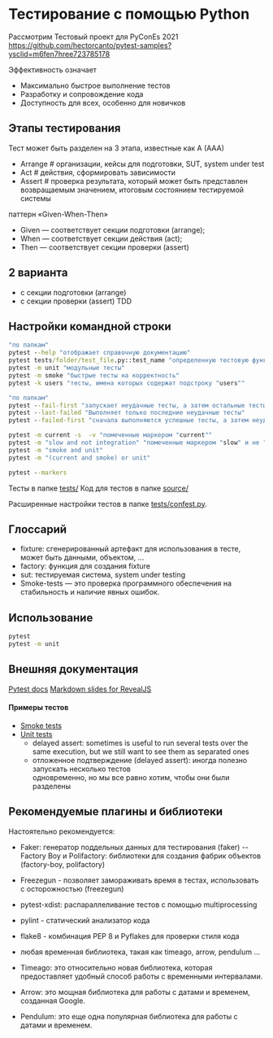 # Тестирование с помощью Python

Рассмотрим Тестовый проект для PyConEs 2021 
https://github.com/hectorcanto/pytest-samples?ysclid=m6fen7hree723785178 

Эффективность означает
* Максимально быстрое выполнение тестов
* Разработку и сопровождение кода
* Доступность для всех, особенно для новичков

## Этапы тестирования
Тест может быть разделен на 3 этапа, известные как A (AAA)
* Arrange # организации, кейсы для подготовки, SUT, system under test
* Act # действия, сформировать зависимости
* Assert # проверка результата, который может быть представлен возвращаемым значением, итоговым состоянием тестируемой системы

паттерн «Given-When-Then»
* Given — соответствует секции подготовки (arrange);
* When — соответствует секции действия (act);
* Then — соответствует секции проверки (assert)

## 2 варианта
* с секции подготовки (arrange)
* с секции проверки (assert) TDD

## Настройки командной строки
```cmd
"по папкам"
pytest --help "отображает справочную документацию"
pytest tests/folder/test_file.py::test_name "определенную тестовую функцию в файле"
pytest -m unit "модульные тесты"
pytest -m smoke "быстрые тесты на корректность"
pytest -k users "тесты, имена которых содержат подстроку "users""

"по папкам"
pytest --fail-first "запускает неудачные тесты, а затем остальные тесты"
pytest --last-failed "Выполняет только последние неудачные тесты"
pytest --failed-first "сначала выполняются успешные тесты, а затем неудачные"

pytest -m current -s  -v "помеченные маркером "current""
pytest -m "slow and not integration" "помеченные маркером "slow" и не "integration""
pytest -m "smoke and unit" 
pytest -m "(current and smoke) or unit" 

pytest --markers
````

Тесты в папке [tests/](tests/)
Код для тестов в папке [source/](source/)

Расширенные настройки тестов в папке [tests/confest.py](tests/conftest.py).

## Глоссарий

- fixture: сгенерированный артефакт для использования в тесте, может быть данными, объектом, ...
- factory: функция для создания fixture
- sut: тестируемая система, system under testing
- Smoke-tests — это проверка программного обеспечения на стабильность и наличие явных ошибок. 

## Использование

```bash
pytest
pytest -m unit
```

## Внешняя документация

[Pytest docs](https://docs.pytest.org/)
[Markdown slides for RevealJS](https://github.com/dadoomer/markdown-slides)

#### Примеры тестов
- [Smoke tests](tests/smoke/)
- [Unit tests](tests/unit/)
  - delayed assert: sometimes is useful to run several tests over the same execution,
    but we still want to see them as separated ones
  - отложенное подтверждение (delayed assert): иногда полезно запускать несколько тестов  
    одновременно, но мы все равно хотим, чтобы они были разделены

## Рекомендуемые плагины и библиотеки

Настоятельно рекомендуется:

- Faker: генератор поддельных данных для тестирования (faker)
-- Factory Boy и Polifactory: библиотеки для создания фабрик объектов (factory-boy, polifactory)
- Freezegun - позволяет замораживать время в тестах, использовать с осторожностью (freezegun)
- pytest-xdist: распараллеливание тестов с помощью multiprocessing
- pylint - статический анализатор кода
- flake8 - комбинация PEP 8 и Pyflakes для проверки стиля кода
- любая временная библиотека, такая как timeago, arrow, pendulum ...

- Timeago: это относительно новая библиотека, которая предоставляет удобный способ работы с временными интервалами.
- Arrow: это мощная библиотека для работы с датами и временем, созданная Google.
- Pendulum: это еще одна популярная библиотека для работы с датами и временем.
